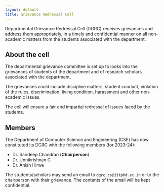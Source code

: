 ```yaml
---
layout: default
title: Grievance Redressal Cell
---
```


Departmental Grievance Redressal Cell (DGRC) receives grievances and address
them appropriately, in a timely and confidential manner on all non-academic
matters from the students associated with the department. 

## About the cell
The departmental grievance committee is set up to looks into the grievances of
students of the department and of research scholars associated with the
department. 

The grievances could include discipline matters, student conduct, violation of
the rules, discrimination, living condition, harassment and other non-academic
issues. 

The cell will ensure a fair and impartial redressal of issues faced by the
students. 

## Members
The Department of Computer Science and Engineering (CSE) has now constituted
its DGRC with the following members (for 2023-24):
* Dr. Sandeep Chandran (**Chairperson**)
* Dr. Unnikrishnan C
* Dr. Anish Hirwe

The students/scholars may send an email to ``dgrc_cs@iitpkd.ac.in`` or to the chairperson
with their grievance. The contents of the email will be kept confidential.



